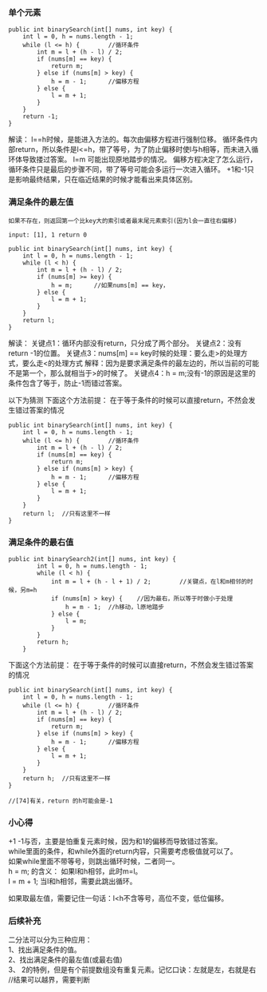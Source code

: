 ### 单个元素
```
public int binarySearch(int[] nums, int key) {
    int l = 0, h = nums.length - 1;
    while (l <= h) {        //循环条件
        int m = l + (h - l) / 2;
        if (nums[m] == key) {
            return m;
        } else if (nums[m] > key) {
            h = m - 1;      //偏移方程
        } else {
            l = m + 1;
        }
    }
    return -1;
}
```
解读：
l==h时候，是能进入方法的。每次由偏移方程进行强制位移。
循环条件内部return，所以条件是l<=h，带了等号，为了防止偏移时使l与h相等，而未进入循环体导致搂过答案。
l=m 可能出现原地踏步的情况。
偏移方程决定了怎么运行，循环条件只是最后的步骤不同，带了等号可能会多运行一次进入循环。
+1和-1只是影响最终结果，只在临近结果的时候才能看出来具体区别。

### 满足条件的最左值

```
如果不存在，则返回第一个比key大的索引或者最末尾元素索引(因为l会一直往右偏移)

input: [1], 1 return 0

public int binarySearch(int[] nums, int key) {
    int l = 0, h = nums.length - 1;
    while (l < h) {
        int m = l + (h - l) / 2;
        if (nums[m] >= key) {
            h = m;      //如果nums[m] == key，
        } else {
            l = m + 1;
        }
    }
    return l;
}
```

解读：
关键点1：循环内部没有return，只分成了两个部分。
关键点2：没有return -1的位置。
关键点3：nums[m] == key时候的处理：要么走>的处理方式，要么走<的处理方式
   解释：因为是要求满足条件的最左边的，所以当前的可能不是第一个，那么就相当于>的时候了。
关键点4：h = m;没有-1的原因是这里的条件包含了等于，防止-1而错过答案。

以下为猜测
下面这个方法前提： 在于等于条件的时候可以直接return，不然会发生错过答案的情况
```
public int binarySearch(int[] nums, int key) {
    int l = 0, h = nums.length - 1;
    while (l <= h) {        //循环条件
        int m = l + (h - l) / 2;
        if (nums[m] == key) {
            return m;
        } else if (nums[m] > key) {
            h = m - 1;      //偏移方程
        } else {
            l = m + 1;
        }
    }
    return l;  //只有这里不一样
}

```      
   

### 满足条件的最右值
```
public int binarySearch2(int[] nums, int key) {
        int l = 0, h = nums.length - 1;
        while (l < h) {
            int m = l + (h - l + 1) / 2;        //关键点，在l和m相邻的时候，另m=h
            if (nums[m] > key) {    //因为最右，所以等于时做小于处理
                h = m - 1;  //h移动，l原地踏步
            } else {
                l = m;          
            }
        }
        return h;
    }
```


下面这个方法前提： 在于等于条件的时候可以直接return，不然会发生错过答案的情况
```
public int binarySearch(int[] nums, int key) {
    int l = 0, h = nums.length - 1;
    while (l <= h) {        //循环条件
        int m = l + (h - l) / 2;
        if (nums[m] == key) {
            return m;
        } else if (nums[m] > key) {
            h = m - 1;      //偏移方程
        } else {
            l = m + 1;
        }
    }
    return h;  //只有这里不一样
}

//[74]有关，return 的h可能会是-1
```      
      
      
###  小心得   
+1 -1与否，主要是怕重复元素时候，因为和1的偏移而导致错过答案。     
while里面的条件，和while外面的return内容，只需要考虑极值就可以了。     
如果while里面不带等号，则跳出循环时候，二者同一。        
   h = m; 的含义： 如果l和h相邻，此时m=l。   
   l = m + 1;  当l和h相邻，需要此跳出循环。   
   
如果取最左值，需要记住一句话：l<h不含等号，高位不变，低位偏移。
     
### 后续补充  
二分法可以分为三种应用：  
1、找出满足条件的值。  
2、找出满足条件的最左值(或最右值)  
3、 2的特例，但是有个前提数组没有重复元素。记忆口诀：左就是左，右就是右  //结果可以越界，需要判断  
      